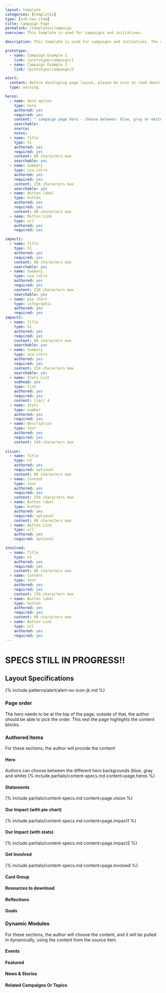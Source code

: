 ```yaml
---
layout: template
categories: [templates]
type: [sub-nav-item]
title: Campaign Page
permalink: /templates/campaign
overview: This template is used for campaigns and initiatives.

description: This template is used for campaigns and initiatives. The author has flexibility over the look and feel by choosing different content objects. The prototype shows two possible layouts.

prototype:
  - name: Campaign Example 1
    link: /prototype/campaign/1
  - name: Campaign Example 2
    link: /prototype/campaign/2

alert:
  content: Before developing page layout, please be sure to read about our <a class="usa-link" href="/styles/grids/">Grid System</a>
  type: warning

heros:
  - name: Hero option
    type: hero
    authored: yes
    required: yes
    content: " campaign page hero - choose between: blue, gray or white backround"
    searchable:
    source:
    notes:
  - name: Title
    type: h1
    authored: yes
    required: yes
    content: 80 characters max
    searchable: yes
  - name: Summary
    type: usa-intro
    authored: yes
    required: yes
    content: 250 characters max
    searchable: yes
  - name: Button label
    type: button
    authored: yes
    required: yes
    content: 80 characters max
  - name: Button Link
    type: url
    authored: yes
    required: yes

impact1:
  - name: Title
    type: h1
    authored: yes
    required: yes
    content: 80 characters max
    searchable: yes
  - name: Summary
    type: usa-intro
    authored: yes
    required: yes
    content: 250 characters max
    searchable: yes
  - name: pie chart
    type: infographic
    authored: yes
    required: yes
impact2:
  - name: Title
    type: h1
    authored: yes
    required: yes
    content: 80 characters max
    searchable: yes
  - name: Summary
    type: usa-intro
    authored: yes
    required: yes
    content: 250 characters max
    searchable: yes
  - name: Stats List
    subhead: yes
    type: list
    authored: yes
    required: yes
    content: limit 4
  - name: Stats
    type: number
    authored: yes
    required: yes
  - name: Description
    type: text
    authored: yes
    required: yes
    content: 140 characters max
  
vision:
  - name: Title
    type: h3
    authored: yes
    required: optional
    content: 80 characters max
  - name: Content
    type: text
    authored: yes
    required: yes
    content: 250 characters max
  - name: Button label
    type: button
    authored: yes
    required: optional
    content: 80 characters max
  - name: Button Link
    type: url
    authored: yes
    required: optional

involved:
  - name: Title
    type: h3
    authored: yes
    required: yes
    content: 80 characters max
  - name: Content
    type: text
    authored: yes
    required: yes
    content: 250 characters max
  - name: Button label
    type: button
    authored: yes
    required: yes
    content: 80 characters max
  - name: Button Link
    type: url
    authored: yes
    required: yes
---
```

# SPECS STILL IN PROGRESS!!

## Layout Specifications

{% include patterns/alert/alert-no-icon-jk.md %}

### Page order
The hero needs to be at the top of the page, outside of that, the author should be able to pick the order. This rest the page highlights the content blocks.

### Authored Items
For these sections, the author will provide the content

#### Hero
Authors can choose between the different hero backgrounds (blue, gray and white)
{% include partials/content-specs.md content=page.heros %}

#### Statements
{% include partials/content-specs.md content=page.vision %}

#### Our Impact (with pie chart)
{% include partials/content-specs.md content=page.impact1 %}

#### Our Impact (with stats)
{% include partials/content-specs.md content=page.impact2 %}

#### Get Involved
{% include partials/content-specs.md content=page.involved %}

#### Card Group

#### Resources to download

#### Reflections

#### Goals

### Dynamic Modules
For these sections, the author will choose the content, and it will be pulled in dynamically, using the content from the source item.

#### Events

#### Featured

#### News & Stories

#### Related Campaigns Or Topics